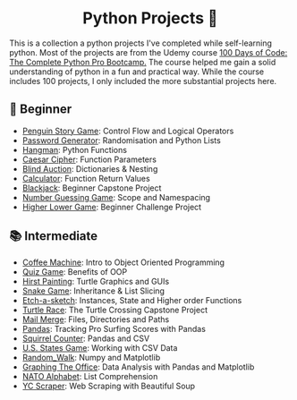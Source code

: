 <p align="center">
<h1 align="center">Python Projects 🐍</h1>
</p>

<p> This is a collection a python projects I've completed while self-learning python. Most of the projects are from the Udemy course <a href=https://www.udemy.com/course-dashboard-redirect/?course_id=2776760>100 Days of Code: The Complete Python Pro Bootcamp.</a> The course helped me gain a solid understanding of python in a fun and practical way. While the course includes 100 projects, I only included the more substantial projects here.</a>

## 📕 Beginner
- [Penguin Story Game](Penguin_Story_Game): Control Flow and Logical Operators
- [Password Generator](Password_Generator): Randomisation and Python Lists
- [Hangman](Hangman): Python Functions
- [Caesar Cipher](Caesar_Cipher): Function Parameters 
- [Blind Auction](Blind_Auction): Dictionaries & Nesting 
- [Calculator](Calculator): Function Return Values 
- [Blackjack](Blackjack): Beginner Capstone Project
- [Number Guessing Game](Number_Guessing_Game): Scope and Namespacing
- [Higher Lower Game](Higher_Lower_Game): Beginner Challenge Project

## 📚 Intermediate
- [Coffee Machine](Coffee_Machine): Intro to Object Oriented Programming
- [Quiz Game](Quiz_Game): Benefits of OOP
- [Hirst Painting](Hirst_Painting): Turtle Graphics and GUIs
- [Snake Game](Snake_Game): Inheritance & List Slicing
- [Etch-a-sketch](Etch-a-sketch): Instances, State and Higher order Functions
- [Turtle Race](Turtle_Race): The Turtle Crossing Capstone Project
- [Mail Merge](Mail_Merge): Files, Directories and Paths
- [Pandas](Surfer_Score_Generator): Tracking Pro Surfing Scores with Pandas
- [Squirrel Counter](Squirrel_Count): Pandas and CSV
- [U.S. States Game](US_States_Game): Working with CSV Data
- [Random_Walk](Random_Walk): Numpy and Matplotlib
- [Graphing The Office](The_Office_Graph): Data Analysis with Pandas and Matplotlib
- [NATO Alphabet](NATO_Alphabet): List Comprehension
- [YC Scraper](YC_Scraper): Web Scraping with Beautiful Soup
